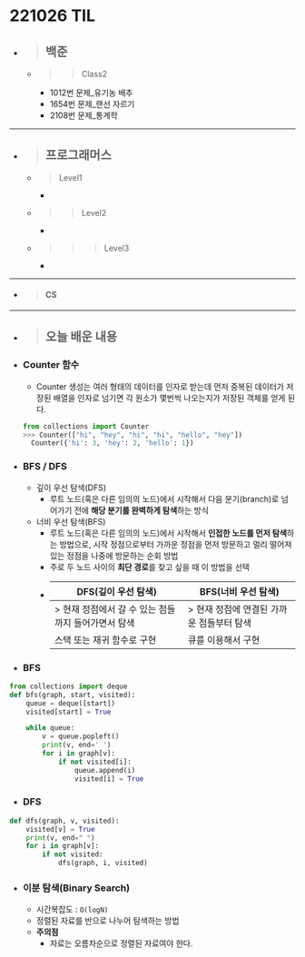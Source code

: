 # 221026 TIL

- > ## **백준**
  - > > Class2
    - 1012번 문제\_유기농 배추
    - 1654번 문제\_랜선 자르기
    - 2108번 문제\_통계학

---

- > ## **프로그래머스**
  - > Level1
    -
  - > > Level2
    -
  - > > > Level3
    -

---

- > #### **CS**

---

- > ## **오늘 배운 내용**
- ### **Counter 함수**
  - Counter 생성는 여러 형태의 데이터를 인자로 받는데 먼저 중복된 데이터가 저장된 배열을 인자로 넘기면 각 원소가 몇번씩 나오는지가 저장된 객체를 얻게 된다.
  ```python
  from collections import Counter
  >>> Counter(["hi", "hey", "hi", "hi", "hello", "hey"])
    Counter({'hi': 3, 'hey': 2, 'hello': 1})
  ```
- ### **BFS / DFS**

  - 깊이 우선 탐색(DFS)
    - 루트 노드(혹은 다른 임의의 노드)에서 시작해서 다음 분기(branch)로 넘어가기 전에 **해당 분기를 완벽하게 탐색**하는 방식
  - 너비 우선 탐색(BFS)
    - 루트 노드(혹은 다른 임의의 노드)에서 시작해서 **인접한 노드를 먼저 탐색**하는 방법으로, 시작 정점으로부터 가까운 정점을 먼저 방문하고 멀리 떨어져 있는 정점을 나중에 방문하는 순회 방법
    - 주로 두 노드 사이의 **최단 경로**를 찾고 싶을 때 이 방법을 선택
    - | DFS(깊이 우선 탐색)                                 | BFS(너비 우선 탐색)                       |
      | --------------------------------------------------- | ----------------------------------------- |
      | > 현재 정점에서 갈 수 있는 점들까지 들어가면서 탐색 | > 현재 정점에 연결된 가까운 점들부터 탐색 |
      | 스택 또는 재귀 함수로 구현                          | 큐를 이용해서 구현                        |

- ### BFS

```python
from collections import deque
def bfs(graph, start, visited):
    queue = deque([start])
    visited[start] = True

    while queue:
        v = queue.popleft()
        print(v, end=' ')
        for i in graph[v]:
            if not visited[i]:
                queue.append(i)
                visited[i] = True
```

- ### DFS

```python
def dfs(graph, v, visited):
    visited[v] = True
    print(v, end=" ")
    for i in graph[v]:
        if not visited:
            dfs(graph, i, visited)

```

- ### **이분 탐색(Binary Search)**
  - 시간복잡도 : `O(logN)`
  - 정렬된 자료를 반으로 나누어 탐색하는 방법
  - **주의점**
    - 자료는 오름차순으로 정렬된 자료여야 한다.
